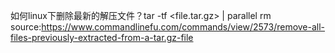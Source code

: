 如何linux下删除最新的解压文件？tar -tf <file.tar.gz> | parallel rm   
source:https://www.commandlinefu.com/commands/view/2573/remove-all-files-previously-extracted-from-a-tar.gz-file

